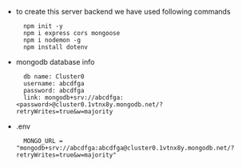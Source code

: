 * to create this server backend we have used following commands

        npm init -y
        npm i express cors mongoose
        npm i nodemon -g
        npm install dotenv

* mongodb database info

        db name: Cluster0
        username: abcdfga
        password: abcdfga
        link: mongodb+srv://abcdfga:<password>@cluster0.1vtnx8y.mongodb.net/?retryWrites=true&w=majority

* .env

        MONGO_URL = "mongodb+srv://abcdfga:abcdfga@cluster0.1vtnx8y.mongodb.net/?retryWrites=true&w=majority"

